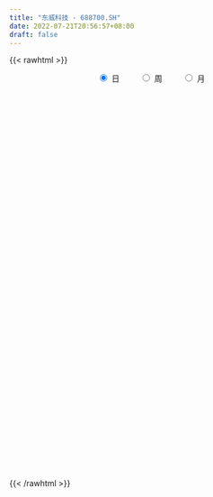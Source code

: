 ```yaml
---
title: "东威科技 - 688700.SH"
date: 2022-07-21T20:56:57+08:00
draft: false
---
```

{{< rawhtml >}}
    <div style="text-align: center">
        <label style="padding: 1rem;"><input style="margin-right: .5rem" type="radio" name="period" value="D" checked onclick="period_change(this)">日</label>
        <label style="padding: 1rem;"><input style="margin-right: .5rem" type="radio" name="period" value="W" onclick="period_change(this)">周</label>
        <label style="padding: 1rem;"><input style="margin-right: .5rem" type="radio" name="period" value="M" onclick="period_change(this)">月</label>
    </div>
    <div id="chart" style="height: 700px;"></div> 
    <script type="text/javascript">
        const D_v = [268610.83,160257.27,99303.43,88483.27,74279.41,71888.52,91870.89,70770.4,56895.53,80246.69,41676.02,64336.83,71298.96,46399.89,61705.58,50020.76,40282.58,38293.47,58577.7,38938.9,36513.43,36907.97,22358.33,19636.22,16536.88,15730.11,34946.47,79271.13,56982.92,25210.43,32213.42,18863.1,41147.16,31303.17,20409.11,21090.24,42602.82,33964.27,46473.51,55473.64,52013.91,60045.76,33347.11,25348.21,28868.0,35728.46,17256.69,25489.09,23753.98,34594.34,30485.81,18879.12,19115.54,19665.43,16656.68,22642.91,24461.87,18820.42,17530.62,14405.35,18990.38,16048.12,10879.9,19221.28,33550.3,30278.14,15885.38,24455.23,18162.45,9279.32,13037.63,7481.96,16943.21,8513.11,10387.32,10266.57,6596.97,12323.4,11322.85,10885.79,10448.13,8281.33,13250.06,7267.13,16789.32,11111.0,13662.24,12614.12,14398.72,8035.87,8547.35,14970.83,30410.44,53729.82,33206.01,45329.77,30929.94,19566.85,35252.76,25413.79,17344.05,26122.85,28451.33,24576.01,19828.17,20961.82,13300.8,25819.39,23444.89,14905.06,23678.86,18000.82,17295.01,24533.32,15050.18,12492.69,21772.59,27532.82,37971.35,13154.33,11931.47,10171.74,13563.46,11247.57,30392.28,19964.15,15398.53,20079.44,14499.27,13770.07,10313.56,22490.96,10030.16,8634.15,11712.78,13676.91,8989.1,18079.05,16857.27,11153.69,8934.28,7317.32,12117.65,11675.76,9638.73,8301.05,13499.36,25433.48,13442.83,13421.07,7758.29,13638.27,13722.82,7859.27,9777.66,10288.68,9136.54,11616.82,8947.5,11461.98,14851.29,6445.63,14902.08,5453.66,9160.3,6311.75,10685.35,15093.83,23685.75,18508.32,12248.39,13256.03,9271.81,18913.27,12674.49,11401.35,8427.53,9053.88,16231.4,17039.43,15952.7,10398.08,8920.95,27270.79,27743.27,25836.25,33869.03,25808.2,22403.45,16573.73,24445.85,11701.4,12245.98,10602.82,15165.04,13012.28,11135.89,6476.1,7512.66,8683.14,12753.63,9543.45,22690.91,15657.31,13481.16,6726.05,6594.69,8453.63,10937.81,12843.27,9799.97,18713.09,10180.87,24692.76,8353.99,6552.74,5028.27,12252.76,13729.8,7613.55,7143.83,9442.9,12790.64,5878.54,18501.63,17121.61,22129.02,24107.23,10049.01,7744.17,8552.29,18401.71,15560.97,8262.7,15030.11,27877.42,17622.33,30126.6,15785.13,10247.43,15029.29,15582.75,21057.98,29970.92,35737.41,28889.33,16493.68,13563.39,26310.51,27848.37,34668.16,27199.38,25683.38,15406.4,18072.25,19777.73,22398.18,21320.81,60813.4,29834.05,36818.16,25610.92,22041.88,24074.59,18789.0,45403.24,38881.93,22367.13,20867.67]
const D_histogram = [0.0,-0.6062678063,-0.8624802721,-0.9662127707,-0.7950642409,-0.7089506264,-0.2099737966,0.2719338388,0.5175113593,0.8127832937,1.0376322674,1.5602921292,1.8123571768,2.0970070058,2.6657294544,2.9311667168,2.783613324,2.5349492408,2.0259521315,1.5245433965,0.9862449985,0.6326758562,0.1694769923,-0.2204776015,-0.5212433464,-0.7044802275,-0.5922427701,-1.1564127786,-1.8047303202,-2.1951892585,-2.4834331296,-2.5974953811,-2.2726724529,-2.1153819018,-1.8527322727,-1.633146946,-1.4432368303,-1.111390256,-0.602697083,-0.0805667164,0.4208839842,1.2012152359,1.6347050459,1.7477700876,1.4803335285,1.5683448717,1.5391039467,1.4267383804,1.0862210038,1.2485957773,1.1136534584,0.9462275371,0.6093465229,0.2137960302,-0.0878746707,-0.6931277224,-1.0641498877,-1.2179842389,-1.4456583092,-1.4044406664,-1.2880967421,-1.2624834984,-1.3330470256,-1.0283002483,-0.5664037089,-0.3141961315,-0.1459339507,0.1220454261,0.2033505188,0.1348463902,0.2399336297,0.2103671623,-0.0027209185,-0.1824521829,-0.2963386708,-0.2697737821,-0.1782905803,-0.1385755539,-0.285598119,-0.275186429,-0.0600792683,0.0041535196,-0.1067748551,-0.1165777421,-0.2096363482,-0.396108831,-0.7025672745,-0.7730029889,-0.6581412108,-0.5982238639,-0.6638668446,-0.5001205026,0.3085854254,0.9455650045,1.4936081931,2.0437571165,2.5342864266,2.6898371517,3.2069910341,3.3841320115,3.3617928217,3.1275219226,2.7483381773,2.3078937032,2.1353367021,1.5962441555,1.3268396075,1.1973636399,0.5712516453,0.1395428801,-0.4402897672,-0.824379114,-1.0682340637,-1.3002340683,-1.2895073629,-1.4854754988,-1.7450067998,-2.2329270323,-2.7956777235,-2.8684897995,-2.7610710225,-2.5738484307,-2.4082012739,-2.1597163462,-1.7531802502,-1.2674488921,-1.2032917225,-1.1480809348,-1.1587437019,-1.0428451932,-0.8940770997,-0.9774422329,-0.9718769891,-0.8582325883,-0.8442208269,-0.5781225138,-0.4078836583,-0.4997279045,-0.7639270392,-0.7095782247,-0.7835479479,-0.7350851841,-0.7402990571,-0.5659593279,-0.562620428,-0.4643285988,-0.1772375171,0.0054978657,0.0034669149,-0.1436295557,-0.1866261278,0.0355009909,0.0310858652,0.0622521522,-0.0545341267,0.0708531851,-0.0179977341,-0.0571026584,0.0258588893,0.1553943521,0.0995693972,-0.0237876612,0.1782562414,0.2745907383,0.4093973246,0.4109842547,0.5003594716,0.6338276559,1.0060239772,1.1256931153,1.1873723759,1.1269930345,1.1764156675,1.2606699967,1.1239789057,0.9631736852,0.682445868,0.4488418796,0.3306637664,0.4504561342,0.5646785913,0.4032918848,0.1086084998,0.0723240273,0.518824557,0.8623451183,1.6797510145,2.1495292878,2.1606590691,1.8130766468,1.7174269039,1.4214899906,1.0276068372,0.7948552842,0.406729647,0.3209909883,0.2690014289,0.0845623211,-0.0872638831,-0.3294084576,-0.2045987716,-0.1143272105,-0.6513374798,-0.9921994407,-0.9347188161,-0.9500886178,-1.0489918058,-1.1754457995,-1.5364128052,-2.184040607,-2.6667276428,-2.3260591456,-1.9573257929,-1.8156139926,-1.55910945,-1.3043655704,-1.0655736589,-0.6956214773,-0.3869894198,-0.2022880335,-0.0840636352,-0.0658421297,0.0516294088,0.0635745298,0.2894043752,0.6891255218,1.2423222148,1.4106070651,1.3160271512,1.1543737346,0.9686483901,0.9023606622,0.9972298613,0.8884726979,0.9257114146,1.1391020745,1.1293923291,0.7320844535,0.3988142094,0.2517929684,0.2675709784,0.1880312195,0.0352584047,0.1399885551,0.6670652205,0.8955560467,0.983506814,0.8839820471,1.0434870596,1.2844076549,1.5939862648,1.6446626747,1.139285922,0.7470710147,0.3150917297,0.0505089759,-0.3927884438,-0.5570155592,0.1285318506,0.2893883706,0.4511586616,0.5025230532,0.6582623134,1.0120706872,1.1858205833,2.0824009079,2.3515501656,2.5404589072,2.401728898]
const D_fast = [0.0,-0.7578347578,-1.2296672917,-1.5749529829,-1.6025705133,-1.6936945555,-1.2472111748,-0.6973200797,-0.3223647193,0.1761030384,0.6603600789,1.573092973,2.2782473149,3.0871488954,4.3223037075,5.3205326491,5.8688825874,6.2539558144,6.2514467379,6.131173852,5.8394367037,5.6440365254,5.2232069096,4.7781329154,4.3470563339,3.987699396,3.9518761609,3.0986029577,1.9991028361,1.0598465831,0.1507444296,-0.6126916672,-0.8560368521,-1.2275917765,-1.4281252156,-1.6168266255,-1.7877257172,-1.7337267069,-1.3757078047,-0.8737191172,-0.2670474205,0.8135876401,1.6557537116,2.2057612752,2.3084080983,2.7885056594,3.1440407211,3.3883597498,3.3193976242,3.793921342,3.9373923877,4.0065233507,3.8219789673,3.4798774821,3.1562381135,2.3777031312,1.7406434939,1.282313083,0.6932244354,0.3833319116,0.1776516504,-0.1123559804,-0.5161812641,-0.4685095489,-0.1482139366,0.0254446078,0.157223301,0.4557140343,0.5878567567,0.5530642256,0.7181348726,0.7411601957,0.5273918853,0.3020475751,0.1140764196,0.0731978627,0.1201084194,0.1251795574,-0.0932425375,-0.1516274547,0.0484598889,0.1137310568,-0.0238910317,-0.0628383543,-0.2083060474,-0.493805738,-0.975906,-1.2395924617,-1.2892659863,-1.3789046054,-1.6105142973,-1.5717980809,-0.6859457966,0.1874250336,1.1088702705,2.169958473,3.2940593898,4.1220694028,5.4409710437,6.464145024,7.2822540396,7.8298636212,8.1377644202,8.2742933719,8.6355705463,8.4955390386,8.5578443925,8.7277093348,8.2444102516,7.8475872063,7.1576821172,6.567497992,6.0565845264,5.4995260046,5.1878758693,4.6205388588,3.9247558578,2.8786038673,1.6169337451,0.8269992193,0.2441502407,-0.2120892752,-0.6484924369,-0.9399365957,-0.9716955623,-0.8028264272,-1.0394921882,-1.2713016342,-1.5716503268,-1.7164631164,-1.7912142979,-2.1189399893,-2.3563439927,-2.4572577391,-2.6543011843,-2.5327334997,-2.4644655588,-2.6812417811,-3.1364226757,-3.2594684173,-3.5293251275,-3.6646336596,-3.854922297,-3.8220723998,-3.9593886068,-3.9771789273,-3.7343972249,-3.5502873757,-3.5514515978,-3.7344554573,-3.8241085614,-3.593106195,-3.5897498544,-3.5430205294,-3.6734403399,-3.5303397318,-3.6236900846,-3.6770706734,-3.5876444034,-3.4192603525,-3.4501929582,-3.5794969318,-3.3328889689,-3.1679067875,-2.93075087,-2.8264178763,-2.6119527914,-2.3200276932,-1.6963253775,-1.2952329606,-0.936710606,-0.7153416888,-0.3718151389,0.0276066895,0.1719103249,0.2518985257,0.1417821755,0.020388657,-0.0151235146,0.2172828868,0.4726749917,0.4121112564,0.1445799964,0.1263765306,0.7025831996,1.2616900405,2.4990336903,3.5061942856,4.0574888342,4.1631755736,4.4968825566,4.5563181409,4.4193366969,4.3852989649,4.0988557395,4.0933648279,4.1086256256,3.9453270982,3.7516849232,3.4271882342,3.5008482274,3.5625379858,2.8626933466,2.2737815255,2.0975824461,1.8446904899,1.4835393505,1.0632239069,0.3181536999,-0.8754842537,-2.0248532002,-2.2656994893,-2.3862975849,-2.6984892828,-2.8317621027,-2.9031096156,-2.9307111188,-2.7346643065,-2.522779604,-2.3886502261,-2.2914417367,-2.2896807636,-2.1593018728,-2.1314631194,-1.8332821802,-1.2612796531,-0.3975024065,0.1234342102,0.3578610841,0.4848011011,0.5412378541,0.7005402918,1.0447169562,1.1580779673,1.4267445376,1.9249107162,2.1975490531,1.9832622908,1.749695599,1.6656226001,1.7482933548,1.7157614007,1.5718031871,1.7115304764,2.4053734468,2.8577532846,3.1915807555,3.3130515004,3.7334282778,4.2954507868,5.0035259629,5.4653680415,5.2448127693,5.0393656156,4.6861592631,4.4342037532,3.8927092226,3.5892282174,4.3069085898,4.5401122025,4.8146721589,4.9916673137,5.3119721523,5.9187981979,6.3890032399,7.8061837914,8.6632205906,9.487244059,9.9489462743]
const D_slow = [0.0,-0.1515669516,-0.3671870196,-0.6087402123,-0.8075062725,-0.9847439291,-1.0372373782,-0.9692539185,-0.8398760787,-0.6366802553,-0.3772721884,0.0128008439,0.4658901381,0.9901418895,1.6565742531,2.3893659323,3.0852692633,3.7190065735,4.2254946064,4.6066304555,4.8531917052,5.0113606692,5.0537299173,4.9986105169,4.8682996803,4.6921796234,4.5441189309,4.2550157363,3.8038331562,3.2550358416,2.6341775592,1.9848037139,1.4166356007,0.8877901253,0.4246070571,0.0163203206,-0.344488887,-0.622336451,-0.7730107217,-0.7931524008,-0.6879314047,-0.3876275958,0.0210486657,0.4579911876,0.8280745697,1.2201607877,1.6049367743,1.9616213694,2.2331766204,2.5453255647,2.8237389293,3.0602958136,3.2126324443,3.2660814519,3.2441127842,3.0708308536,2.8047933817,2.5002973219,2.1388827446,1.787772578,1.4657483925,1.1501275179,0.8168657615,0.5597906994,0.4181897722,0.3396407393,0.3031572517,0.3336686082,0.3845062379,0.4182178354,0.4782012429,0.5307930334,0.5301128038,0.4844997581,0.4104150904,0.3429716448,0.2983989998,0.2637551113,0.1923555815,0.1235589743,0.1085391572,0.1095775371,0.0828838233,0.0537393878,0.0013303008,-0.097696907,-0.2733387256,-0.4665894728,-0.6311247755,-0.7806807415,-0.9466474526,-1.0716775783,-0.994531222,-0.7581399708,-0.3847379226,0.1262013566,0.7597729632,1.4322322511,2.2339800096,3.0800130125,3.9204612179,4.7023416986,5.3894262429,5.9663996687,6.5002338442,6.8992948831,7.231004785,7.5303456949,7.6731586063,7.7080443263,7.5979718845,7.391877106,7.1248185901,6.799760073,6.4773832322,6.1060143575,5.6697626576,5.1115308995,4.4126114686,3.6954890188,3.0052212632,2.3617591555,1.759708837,1.2197797505,0.7814846879,0.4646224649,0.1637995343,-0.1232206994,-0.4129066249,-0.6736179232,-0.8971371981,-1.1414977564,-1.3844670037,-1.5990251507,-1.8100803575,-1.9546109859,-2.0565819005,-2.1815138766,-2.3724956364,-2.5498901926,-2.7457771796,-2.9295484756,-3.1146232399,-3.2561130718,-3.3967681788,-3.5128503285,-3.5571597078,-3.5557852414,-3.5549185127,-3.5908259016,-3.6374824336,-3.6286071858,-3.6208357195,-3.6052726815,-3.6189062132,-3.6011929169,-3.6056923504,-3.619968015,-3.6135032927,-3.5746547047,-3.5497623554,-3.5557092707,-3.5111452103,-3.4424975257,-3.3401481946,-3.2374021309,-3.112312263,-2.9538553491,-2.7023493547,-2.4209260759,-2.1240829819,-1.8423347233,-1.5482308064,-1.2330633072,-0.9520685808,-0.7112751595,-0.5406636925,-0.4284532226,-0.345787281,-0.2331732474,-0.0920035996,0.0088193716,0.0359714965,0.0540525034,0.1837586426,0.3993449222,0.8192826758,1.3566649978,1.896829765,2.3500989268,2.7794556527,3.1348281504,3.3917298597,3.5904436807,3.6921260925,3.7723738395,3.8396241968,3.860764777,3.8389488063,3.7565966919,3.705446999,3.6768651963,3.5140308264,3.2659809662,3.0323012622,2.7947791077,2.5325311563,2.2386697064,1.8545665051,1.3085563533,0.6418744426,0.0603596563,-0.428971792,-0.8828752901,-1.2726526526,-1.5987440452,-1.86513746,-2.0390428293,-2.1357901842,-2.1863621926,-2.2073781014,-2.2238386338,-2.2109312816,-2.1950376492,-2.1226865554,-1.9504051749,-1.6398246212,-1.2871728549,-0.9581660671,-0.6695726335,-0.427410536,-0.2018203704,0.0474870949,0.2696052694,0.501033123,0.7858086417,1.0681567239,1.2511778373,1.3508813897,1.4138296318,1.4807223764,1.5277301812,1.5365447824,1.5715419212,1.7383082263,1.962197238,2.2080739415,2.4290694533,2.6899412182,3.0110431319,3.4095396981,3.8207053668,4.1055268473,4.2922946009,4.3710675334,4.3836947773,4.2854976664,4.1462437766,4.1783767393,4.2507238319,4.3635134973,4.4891442606,4.6537098389,4.9067275107,5.2031826565,5.7237828835,6.3116704249,6.9467851517,7.5472173762]
const D_data = [['2021-06-15', 32.1, 41.33, 29.02, 41.41],['2021-06-16', 35.8, 31.83, 31.8, 37.37],['2021-06-17', 32.01, 33.25, 31.83, 34.3],['2021-06-18', 32.0, 33.38, 30.0, 33.66],['2021-06-21', 34.5, 36.2, 34.25, 38.0],['2021-06-22', 37.02, 35.1, 33.82, 37.6],['2021-06-23', 34.68, 41.35, 34.45, 41.35],['2021-06-24', 41.0, 43.68, 39.05, 44.7],['2021-06-25', 42.55, 42.88, 41.52, 45.36],['2021-06-28', 45.6, 45.4, 44.17, 49.88],['2021-06-29', 46.39, 46.6, 44.03, 48.39],['2021-06-30', 47.8, 53.38, 47.03, 54.5],['2021-07-01', 54.71, 53.48, 51.08, 58.99],['2021-07-02', 52.5, 57.02, 51.5, 57.45],['2021-07-05', 58.58, 65.0, 58.58, 68.0],['2021-07-06', 65.0, 66.0, 62.0, 69.3],['2021-07-07', 64.14, 63.83, 59.6, 64.98],['2021-07-08', 63.09, 64.11, 61.31, 66.66],['2021-07-09', 62.1, 61.19, 57.96, 63.84],['2021-07-12', 61.0, 60.6, 58.88, 62.47],['2021-07-13', 60.11, 59.0, 57.4, 61.88],['2021-07-14', 58.78, 60.25, 56.66, 62.96],['2021-07-15', 59.58, 57.7, 57.11, 60.86],['2021-07-16', 57.44, 57.0, 56.35, 59.0],['2021-07-19', 56.89, 56.65, 55.11, 58.48],['2021-07-20', 56.22, 57.0, 55.55, 59.15],['2021-07-21', 56.88, 60.65, 56.34, 61.9],['2021-07-22', 61.5, 50.87, 50.5, 61.5],['2021-07-23', 50.87, 45.91, 45.66, 50.87],['2021-07-26', 45.88, 45.22, 43.84, 46.68],['2021-07-27', 46.17, 43.2, 42.89, 47.66],['2021-07-28', 42.5, 42.58, 41.3, 44.21],['2021-07-29', 42.99, 46.94, 42.7, 48.05],['2021-07-30', 45.69, 44.55, 43.68, 47.44],['2021-08-02', 44.55, 45.51, 44.55, 46.43],['2021-08-03', 45.52, 44.91, 44.2, 47.35],['2021-08-04', 44.44, 44.39, 42.95, 45.7],['2021-08-05', 44.27, 46.49, 44.01, 47.18],['2021-08-06', 46.01, 50.2, 46.01, 51.88],['2021-08-09', 50.3, 52.78, 50.2, 54.9],['2021-08-10', 52.53, 55.33, 50.55, 56.36],['2021-08-11', 54.18, 62.88, 54.18, 63.65],['2021-08-12', 62.0, 62.94, 61.01, 64.7],['2021-08-13', 62.6, 61.8, 60.68, 64.25],['2021-08-16', 61.88, 58.0, 57.23, 63.17],['2021-08-17', 58.8, 63.34, 58.8, 66.0],['2021-08-18', 63.38, 63.48, 61.71, 65.0],['2021-08-19', 62.58, 63.5, 61.35, 67.17],['2021-08-20', 62.76, 60.72, 58.89, 63.97],['2021-08-23', 59.62, 67.82, 59.1, 68.83],['2021-08-24', 67.38, 65.5, 62.0, 67.5],['2021-08-25', 64.77, 65.52, 64.11, 67.18],['2021-08-26', 66.05, 63.1, 61.99, 66.88],['2021-08-27', 63.12, 61.17, 59.0, 63.87],['2021-08-30', 61.0, 60.97, 59.25, 63.05],['2021-08-31', 61.04, 54.84, 54.8, 61.64],['2021-09-01', 55.56, 54.84, 53.88, 57.99],['2021-09-02', 53.85, 55.6, 52.53, 56.67],['2021-09-03', 54.76, 52.9, 52.02, 55.52],['2021-09-06', 52.6, 54.9, 51.31, 54.98],['2021-09-07', 54.5, 55.42, 53.52, 57.8],['2021-09-08', 55.83, 53.83, 53.71, 57.33],['2021-09-09', 53.4, 51.6, 51.51, 54.13],['2021-09-10', 51.28, 56.09, 51.2, 56.56],['2021-09-13', 58.81, 59.57, 55.13, 61.67],['2021-09-14', 60.77, 58.58, 57.6, 63.15],['2021-09-15', 58.58, 58.53, 56.07, 59.48],['2021-09-16', 58.53, 61.0, 58.48, 62.5],['2021-09-17', 60.69, 59.79, 56.02, 60.7],['2021-09-22', 59.4, 58.14, 57.15, 60.2],['2021-09-23', 58.18, 60.63, 58.18, 61.92],['2021-09-24', 60.64, 59.4, 58.64, 60.98],['2021-09-27', 59.25, 56.6, 53.0, 60.0],['2021-09-28', 56.66, 55.95, 54.0, 57.5],['2021-09-29', 56.78, 55.85, 53.37, 56.78],['2021-09-30', 54.01, 57.2, 54.01, 57.87],['2021-10-08', 57.5, 58.2, 55.67, 58.35],['2021-10-11', 58.21, 57.82, 57.02, 61.5],['2021-10-12', 57.0, 55.05, 53.92, 58.31],['2021-10-13', 56.17, 56.45, 53.03, 58.23],['2021-10-14', 56.62, 59.51, 56.1, 60.68],['2021-10-15', 60.0, 58.37, 57.34, 60.5],['2021-10-18', 58.37, 56.02, 55.0, 60.38],['2021-10-19', 55.66, 56.88, 55.2, 57.37],['2021-10-20', 56.97, 55.43, 54.0, 56.97],['2021-10-21', 55.35, 53.25, 53.0, 55.9],['2021-10-22', 54.24, 49.94, 49.6, 54.24],['2021-10-25', 49.5, 51.23, 48.84, 51.25],['2021-10-26', 52.18, 53.02, 51.01, 54.47],['2021-10-27', 52.85, 52.2, 51.0, 53.8],['2021-10-28', 53.0, 49.98, 49.98, 53.0],['2021-10-29', 49.98, 52.51, 48.9, 53.2],['2021-11-01', 53.0, 63.01, 52.67, 63.01],['2021-11-02', 66.6, 65.16, 62.31, 70.58],['2021-11-03', 65.01, 68.16, 65.01, 70.48],['2021-11-04', 71.06, 72.57, 68.01, 74.98],['2021-11-05', 70.97, 76.55, 70.0, 79.8],['2021-11-08', 76.1, 76.36, 73.55, 77.89],['2021-11-09', 76.97, 85.35, 75.82, 87.33],['2021-11-10', 87.27, 86.0, 83.11, 89.0],['2021-11-11', 86.29, 87.13, 83.05, 88.0],['2021-11-12', 87.0, 87.0, 85.68, 92.92],['2021-11-15', 87.2, 86.6, 85.29, 91.58],['2021-11-16', 85.51, 86.45, 84.5, 92.33],['2021-11-17', 89.33, 90.82, 86.52, 91.96],['2021-11-18', 91.32, 86.75, 85.2, 91.44],['2021-11-19', 86.55, 90.12, 85.89, 90.99],['2021-11-22', 89.84, 92.86, 87.6, 94.5],['2021-11-23', 92.35, 86.38, 85.36, 93.9],['2021-11-24', 87.4, 87.33, 86.01, 90.69],['2021-11-25', 86.82, 83.7, 82.69, 90.45],['2021-11-26', 85.39, 84.1, 83.16, 86.8],['2021-11-29', 83.19, 84.43, 83.19, 85.96],['2021-11-30', 86.68, 83.33, 82.15, 89.46],['2021-12-01', 82.88, 85.68, 82.44, 87.27],['2021-12-02', 84.88, 82.37, 81.6, 86.83],['2021-12-03', 82.16, 79.88, 78.8, 83.49],['2021-12-06', 80.41, 74.16, 73.63, 80.78],['2021-12-07', 74.27, 69.03, 67.77, 74.72],['2021-12-08', 69.76, 71.75, 69.39, 72.2],['2021-12-09', 70.83, 72.32, 70.75, 73.3],['2021-12-10', 72.49, 72.36, 70.12, 73.16],['2021-12-13', 72.78, 71.34, 70.25, 74.99],['2021-12-14', 72.22, 71.88, 69.8, 72.38],['2021-12-15', 72.06, 74.21, 71.88, 77.57],['2021-12-16', 74.38, 76.5, 73.93, 77.51],['2021-12-17', 76.4, 71.76, 71.35, 76.89],['2021-12-20', 71.13, 71.03, 68.42, 72.76],['2021-12-21', 72.0, 69.36, 67.9, 72.0],['2021-12-22', 70.0, 70.27, 67.02, 71.26],['2021-12-23', 70.58, 70.51, 68.37, 71.2],['2021-12-24', 69.5, 66.88, 66.21, 72.24],['2021-12-27', 66.88, 66.82, 66.2, 68.12],['2021-12-28', 68.12, 67.55, 66.09, 69.29],['2021-12-29', 68.49, 65.72, 65.02, 68.49],['2021-12-30', 65.32, 68.8, 65.32, 69.51],['2021-12-31', 70.0, 68.1, 67.58, 70.0],['2022-01-04', 67.0, 64.36, 63.82, 68.74],['2022-01-05', 62.75, 60.4, 60.25, 65.39],['2022-01-06', 60.26, 62.88, 59.57, 63.28],['2022-01-07', 62.25, 60.24, 59.5, 63.76],['2022-01-10', 60.24, 60.69, 59.2, 61.5],['2022-01-11', 60.81, 59.11, 58.9, 63.36],['2022-01-12', 59.59, 60.84, 58.69, 61.08],['2022-01-13', 60.99, 58.25, 57.65, 61.85],['2022-01-14', 58.0, 58.81, 57.63, 59.28],['2022-01-17', 57.21, 61.46, 57.21, 62.47],['2022-01-18', 60.59, 60.85, 60.01, 65.15],['2022-01-19', 60.8, 58.52, 58.0, 61.18],['2022-01-20', 58.85, 55.73, 55.18, 58.97],['2022-01-21', 54.81, 55.87, 53.2, 56.67],['2022-01-24', 56.65, 59.1, 55.16, 60.84],['2022-01-25', 59.09, 56.36, 56.29, 60.88],['2022-01-26', 56.36, 56.4, 55.24, 57.3],['2022-01-27', 58.0, 53.8, 53.2, 58.0],['2022-01-28', 53.8, 56.35, 52.52, 56.47],['2022-02-07', 56.51, 53.27, 53.11, 57.0],['2022-02-08', 53.56, 53.0, 51.73, 53.98],['2022-02-09', 53.0, 54.12, 51.55, 54.5],['2022-02-10', 53.97, 54.84, 52.62, 55.52],['2022-02-11', 54.38, 52.31, 50.03, 54.8],['2022-02-14', 51.0, 50.5, 50.06, 51.78],['2022-02-15', 50.6, 54.35, 50.54, 54.76],['2022-02-16', 53.9, 53.52, 53.09, 54.86],['2022-02-17', 53.63, 54.42, 53.63, 56.32],['2022-02-18', 54.08, 52.98, 52.71, 54.54],['2022-02-21', 53.59, 54.24, 52.4, 55.87],['2022-02-22', 54.22, 55.42, 53.04, 56.19],['2022-02-23', 56.42, 60.04, 55.36, 60.5],['2022-02-24', 60.49, 58.7, 57.35, 62.06],['2022-02-25', 59.82, 59.07, 58.0, 60.19],['2022-02-28', 59.07, 58.19, 57.59, 60.3],['2022-03-01', 58.2, 60.22, 58.0, 60.87],['2022-03-02', 61.0, 61.8, 60.2, 62.86],['2022-03-03', 62.82, 59.69, 59.39, 62.97],['2022-03-04', 58.71, 59.3, 58.1, 61.6],['2022-03-07', 57.8, 57.17, 56.59, 59.04],['2022-03-08', 56.86, 56.75, 56.18, 58.39],['2022-03-09', 57.7, 57.5, 55.15, 58.0],['2022-03-10', 58.56, 60.76, 58.56, 61.4],['2022-03-11', 60.73, 61.71, 59.51, 62.3],['2022-03-14', 61.6, 58.51, 58.48, 62.0],['2022-03-15', 59.0, 55.81, 55.71, 59.0],['2022-03-16', 57.64, 58.23, 50.81, 59.78],['2022-03-17', 59.39, 65.65, 59.39, 66.0],['2022-03-18', 64.7, 67.1, 62.65, 68.6],['2022-03-21', 67.5, 77.3, 66.66, 77.41],['2022-03-22', 77.9, 78.13, 74.5, 78.88],['2022-03-23', 77.73, 75.65, 74.01, 78.99],['2022-03-24', 75.3, 72.14, 71.77, 75.87],['2022-03-25', 72.97, 75.88, 69.91, 77.77],['2022-03-28', 75.36, 73.99, 73.99, 77.13],['2022-03-29', 73.02, 72.34, 71.19, 75.7],['2022-03-30', 72.57, 73.89, 71.88, 74.49],['2022-03-31', 70.92, 71.26, 69.9, 73.4],['2022-04-01', 70.54, 74.59, 69.13, 74.99],['2022-04-06', 74.95, 75.42, 72.34, 77.95],['2022-04-07', 74.77, 73.81, 73.52, 77.0],['2022-04-08', 73.73, 73.55, 71.04, 74.74],['2022-04-11', 73.02, 71.92, 68.0, 73.72],['2022-04-12', 73.38, 76.52, 70.25, 77.58],['2022-04-13', 75.9, 77.07, 74.8, 78.31],['2022-04-14', 77.25, 68.2, 67.71, 77.43],['2022-04-15', 67.99, 68.1, 61.5, 71.85],['2022-04-18', 67.16, 72.0, 67.16, 73.21],['2022-04-19', 72.0, 70.86, 70.11, 73.58],['2022-04-20', 70.87, 69.08, 69.03, 71.88],['2022-04-21', 68.54, 67.57, 66.0, 71.4],['2022-04-22', 66.06, 62.51, 62.51, 66.84],['2022-04-25', 58.7, 54.91, 54.6, 60.61],['2022-04-26', 54.99, 52.1, 52.0, 55.87],['2022-04-27', 52.63, 60.08, 52.01, 62.13],['2022-04-28', 60.3, 60.61, 58.0, 61.45],['2022-04-29', 60.6, 57.54, 55.23, 60.6],['2022-05-05', 57.59, 58.55, 57.1, 60.87],['2022-05-06', 57.0, 58.56, 56.51, 59.57],['2022-05-09', 57.02, 58.5, 57.02, 59.5],['2022-05-10', 58.0, 60.81, 56.51, 64.03],['2022-05-11', 61.12, 61.15, 59.68, 64.39],['2022-05-12', 61.0, 60.39, 58.99, 62.48],['2022-05-13', 61.24, 59.95, 59.12, 62.16],['2022-05-16', 59.95, 58.69, 58.6, 62.24],['2022-05-17', 58.71, 59.98, 58.02, 61.08],['2022-05-18', 59.98, 58.74, 58.51, 61.23],['2022-05-19', 57.75, 61.9, 57.22, 64.23],['2022-05-20', 61.91, 65.88, 61.9, 67.89],['2022-05-23', 65.18, 70.91, 65.18, 72.0],['2022-05-24', 70.8, 68.9, 68.15, 73.88],['2022-05-25', 68.35, 66.74, 66.2, 68.9],['2022-05-26', 67.06, 66.08, 64.99, 67.9],['2022-05-27', 66.46, 65.61, 64.12, 66.82],['2022-05-30', 65.07, 67.13, 64.41, 68.61],['2022-05-31', 66.51, 69.98, 66.2, 70.7],['2022-06-01', 69.2, 68.17, 68.06, 71.08],['2022-06-02', 67.1, 70.59, 67.01, 70.7],['2022-06-06', 70.51, 74.4, 70.51, 76.48],['2022-06-07', 74.4, 73.2, 72.24, 76.35],['2022-06-08', 74.0, 68.15, 67.0, 74.0],['2022-06-09', 69.0, 67.61, 66.55, 69.2],['2022-06-10', 67.0, 69.1, 67.0, 69.9],['2022-06-13', 67.98, 71.2, 67.5, 72.8],['2022-06-14', 70.65, 70.23, 69.0, 72.84],['2022-06-15', 70.5, 68.99, 68.19, 73.5],['2022-06-16', 69.0, 72.38, 69.0, 74.38],['2022-06-17', 72.0, 79.95, 71.6, 81.58],['2022-06-20', 79.7, 79.15, 77.02, 82.48],['2022-06-21', 78.64, 79.3, 78.0, 80.55],['2022-06-22', 79.9, 78.0, 77.12, 79.99],['2022-06-23', 78.8, 82.55, 77.0, 83.74],['2022-06-24', 83.45, 86.0, 83.45, 87.4],['2022-06-27', 86.0, 89.97, 86.0, 93.6],['2022-06-28', 90.98, 89.52, 85.17, 94.43],['2022-06-29', 87.1, 83.0, 83.0, 88.0],['2022-06-30', 83.94, 83.34, 81.28, 85.07],['2022-07-01', 83.0, 81.65, 79.61, 84.42],['2022-07-04', 81.65, 82.63, 78.54, 83.64],['2022-07-05', 83.99, 78.95, 77.15, 83.99],['2022-07-06', 78.9, 81.02, 77.73, 82.35],['2022-07-07', 92.0, 93.51, 91.5, 97.22],['2022-07-08', 96.85, 90.0, 89.73, 97.37],['2022-07-11', 91.2, 91.8, 87.31, 94.75],['2022-07-12', 92.2, 92.01, 90.89, 96.36],['2022-07-13', 92.0, 95.0, 89.85, 96.97],['2022-07-14', 92.88, 100.22, 92.88, 102.0],['2022-07-15', 100.0, 101.0, 96.99, 103.22],['2022-07-18', 100.0, 115.06, 98.59, 119.98],['2022-07-19', 115.13, 113.0, 111.02, 120.97],['2022-07-20', 112.93, 116.15, 110.0, 117.99],['2022-07-21', 115.5, 115.2, 112.7, 118.7]]
const W_v = [616654.8,365704.75,303958.39,248880.09,154354.85,203467.51,148737.28,164539.95,226228.63,131096.22,122740.24,100112.5,79545.03,122331.5,29798.91,46110.21,6596.97,53261.5,62079.75,58566.89,193605.98,123700.3,107118.13,105849.02,91143.79,100761.71,90565.99,81153.3,53043.1,55024.29,49050.51,73555.03,55286.7,56014.13,42273.42,80221.64,65516.95,66704.94,100169.34,123100.26,62727.52,25124.65,69328.44,46193.34,76229.96,14906.73,45768.21,63735.32,72581.72,57255.49,101658.91,117378.35,113105.28,121029.57,154144.17,127334.55,127519.97]
const W_histogram = [0.0,0.6062678063,1.8554831211,2.8017084176,2.9685214173,2.1909615348,1.4782002236,1.2874102333,1.8105641126,1.9404449681,1.9102397012,1.2204351131,0.8819359541,0.8119098156,0.6509634994,0.3244735999,0.114816313,-0.0638523251,-0.7624181496,-1.0464934764,0.3166679212,1.7728224109,2.7391050479,2.7581549438,2.2910844833,1.3279876709,0.5430697582,-0.363399745,-0.9084207903,-1.7757159535,-2.3851464506,-2.891933458,-3.0829711907,-3.347518007,-3.3360600442,-2.7987129848,-2.3275101256,-1.7780390286,-1.0140859505,0.0629057827,0.6368591444,0.8799331019,0.6194344775,0.0466157935,-0.6524702464,-1.0102960556,-1.1095535385,-0.7492810718,-0.5138319659,-0.0327484935,0.1642490061,0.9599956019,1.7807993697,1.9065180918,2.3961195803,3.2517855861,4.4888433606]
const W_fast = [0.0,0.7578347578,2.4709208529,4.1175732539,5.0265166079,4.796697109,4.4534858537,4.5845484217,5.5603433292,6.1753354267,6.6226900852,6.2379942753,6.1199791049,6.2529304203,6.2547249789,6.0093534795,5.8284002707,5.6337685514,4.7445981895,4.1988994936,5.6412278715,7.5405879639,9.1916468629,9.9002354947,10.0059361551,9.3748362604,8.7256857873,7.7283663478,6.9562401049,5.6450159533,4.4392988436,3.2095284717,2.2477479413,1.1463216233,0.323764575,0.1614333882,0.050758716,0.1557200559,0.6661516463,1.7588698252,2.492037973,2.9550952059,2.8494552009,2.2882904653,1.4260868638,0.8156870407,0.4390411732,0.6119933719,0.7189844863,1.1918808354,1.4299405865,2.4656860828,3.731689693,4.334037938,5.4226693216,7.0912817239,9.4505503385]
const W_slow = [0.0,0.1515669516,0.6154377318,1.3158648362,2.0579951906,2.6057355743,2.9752856302,3.2971381885,3.7497792166,4.2348904586,4.712450384,5.0175591622,5.2380431508,5.4410206047,5.6037614795,5.6848798795,5.7135839577,5.6976208765,5.5070163391,5.24539297,5.3245599503,5.767765553,6.452541815,7.1420805509,7.7148516718,8.0468485895,8.182616029,8.0917660928,7.8646608952,7.4207319068,6.8244452942,6.1014619297,5.330719132,4.4938396303,3.6598246192,2.960146373,2.3782688416,1.9337590845,1.6802375968,1.6959640425,1.8551788286,2.0751621041,2.2300207234,2.2416746718,2.0785571102,1.8259830963,1.5485947117,1.3612744437,1.2328164523,1.2246293289,1.2656915804,1.5056904809,1.9508903233,2.4275198463,3.0265497413,3.8394961378,4.961706978]
const W_data = [['2021-06-18', 32.1, 33.38, 29.02, 41.41],['2021-06-25', 34.5, 42.88, 33.82, 45.36],['2021-07-02', 45.6, 57.02, 44.03, 58.99],['2021-07-09', 58.58, 61.19, 57.96, 69.3],['2021-07-16', 61.0, 57.0, 56.35, 62.96],['2021-07-23', 56.89, 45.91, 45.66, 61.9],['2021-07-30', 45.88, 44.55, 41.3, 48.05],['2021-08-06', 44.55, 50.2, 42.95, 51.88],['2021-08-13', 50.3, 61.8, 50.2, 64.7],['2021-08-20', 61.88, 60.72, 57.23, 67.17],['2021-08-27', 59.62, 61.17, 59.0, 68.83],['2021-09-03', 61.0, 52.9, 52.02, 63.05],['2021-09-10', 52.6, 56.09, 51.2, 57.8],['2021-09-17', 58.81, 59.79, 55.13, 63.15],['2021-09-24', 59.4, 59.4, 57.15, 61.92],['2021-09-30', 59.25, 57.2, 53.0, 60.0],['2021-10-08', 57.5, 58.2, 55.67, 58.35],['2021-10-15', 58.21, 58.37, 53.03, 61.5],['2021-10-22', 58.37, 49.94, 49.6, 60.38],['2021-10-29', 49.5, 52.51, 48.84, 54.47],['2021-11-05', 53.0, 76.55, 52.67, 79.8],['2021-11-12', 76.1, 87.0, 73.55, 92.92],['2021-11-19', 87.2, 90.12, 84.5, 92.33],['2021-11-26', 89.84, 84.1, 82.69, 94.5],['2021-12-03', 83.19, 79.88, 78.8, 89.46],['2021-12-10', 80.41, 72.36, 67.77, 80.78],['2021-12-17', 72.78, 71.76, 69.8, 77.57],['2021-12-24', 71.13, 66.88, 66.21, 72.76],['2021-12-31', 66.88, 68.1, 65.02, 70.0],['2022-01-07', 67.0, 60.24, 59.5, 68.74],['2022-01-14', 60.24, 58.81, 57.63, 63.36],['2022-01-21', 57.21, 55.87, 53.2, 65.15],['2022-01-28', 56.65, 56.35, 52.52, 60.88],['2022-02-11', 56.51, 52.31, 50.03, 57.0],['2022-02-18', 51.0, 52.98, 50.06, 56.32],['2022-02-25', 53.59, 59.07, 52.4, 62.06],['2022-03-04', 59.07, 59.3, 57.59, 62.97],['2022-03-11', 57.8, 61.71, 55.15, 62.3],['2022-03-18', 61.6, 67.1, 50.81, 68.6],['2022-03-25', 67.5, 75.88, 66.66, 78.99],['2022-04-01', 75.36, 74.59, 69.13, 77.13],['2022-04-08', 74.95, 73.55, 71.04, 77.95],['2022-04-15', 73.02, 68.1, 61.5, 78.31],['2022-04-22', 67.16, 62.51, 62.51, 73.58],['2022-04-29', 58.7, 57.54, 52.0, 62.13],['2022-05-06', 57.59, 58.56, 56.51, 60.87],['2022-05-13', 57.02, 59.95, 56.51, 64.39],['2022-05-20', 59.95, 65.88, 57.22, 67.89],['2022-05-27', 65.18, 65.61, 64.12, 73.88],['2022-06-02', 65.07, 70.59, 64.41, 71.08],['2022-06-10', 70.51, 69.1, 66.55, 76.48],['2022-06-17', 67.98, 79.95, 67.5, 81.58],['2022-06-24', 79.7, 86.0, 77.0, 87.4],['2022-07-01', 86.0, 81.65, 79.61, 94.43],['2022-07-08', 81.65, 90.0, 77.15, 97.37],['2022-07-15', 91.2, 101.0, 87.31, 103.22],['2022-07-22', 100.0, 115.2, 98.59, 120.97]]
const M_v = [1168619.0900000003,873138.5800000002,683904.6300000002,338598.5600000001,180505.11,572101.7599999999,374839.56,232916.53,191765.22,391950.7,229888.67,230954.66,458392.67,427070.94]
const M_histogram = [0.0,-0.5635099715,-0.2291988669,0.1447722705,0.073752868,1.9935421148,2.1171460255,1.3257163102,0.8665097744,1.3543040703,0.6973272114,1.0251505188,2.0094181775,4.5295824113]
const M_fast = [0.0,-0.7043874644,-0.4273760765,-0.0172118714,-0.069793057,2.3483817186,3.0012721356,2.5412714979,2.2986924057,3.1250627191,2.642417663,3.2265286001,4.7131508033,8.3657106399]
const M_slow = [0.0,-0.1408774929,-0.1981772096,-0.161984142,-0.143545925,0.3548396037,0.8841261101,1.2155551877,1.4321826313,1.7707586488,1.9450904517,2.2013780814,2.7037326258,3.8361282286]
const M_data = [['2021-06-30', 32.1, 53.38, 29.02, 54.5],['2021-07-30', 54.71, 44.55, 41.3, 69.3],['2021-08-31', 44.55, 54.84, 42.95, 68.83],['2021-09-30', 55.56, 57.2, 51.2, 63.15],['2021-10-29', 57.5, 52.51, 48.84, 61.5],['2021-11-30', 53.0, 83.33, 52.67, 94.5],['2021-12-31', 82.88, 68.1, 65.02, 87.27],['2022-01-28', 67.0, 56.35, 52.52, 68.74],['2022-02-28', 56.51, 58.19, 50.03, 62.06],['2022-03-31', 58.2, 71.26, 50.81, 78.99],['2022-04-29', 70.54, 57.54, 52.0, 78.31],['2022-05-31', 57.59, 69.98, 56.51, 73.88],['2022-06-30', 69.2, 83.34, 66.55, 94.43],['2022-07-29', 83.0, 115.2, 77.15, 120.97]]
        const D_a = [null,null,null,30.0,null,null,null,null,null,null,null,null,null,null,null,69.3,null,null,null,null,null,null,null,null,null,null,null,null,null,null,null,41.3,null,null,null,null,null,null,null,null,null,null,null,null,null,null,null,null,null,68.83,null,null,null,null,null,null,null,null,null,null,null,null,null,51.2,null,null,null,62.5,null,null,null,null,53.0,null,null,null,null,null,null,null,60.68,null,null,null,null,null,null,48.84,null,null,null,null,null,null,null,null,null,null,null,null,null,92.92,null,null,null,null,null,null,null,null,null,null,null,null,null,null,null,null,67.77,null,null,null,null,null,77.57,null,null,null,null,null,null,null,null,null,null,null,null,null,null,null,null,null,null,null,null,null,null,null,null,null,null,null,null,null,null,null,null,null,null,null,50.03,null,null,null,null,null,null,null,null,null,null,null,null,null,62.97,null,null,null,null,null,null,null,null,50.81,null,null,null,null,78.99,null,null,null,null,null,null,null,null,null,null,null,null,null,null,null,null,null,null,null,null,null,52.0,null,null,null,null,null,null,null,64.39,null,null,null,58.02,null,null,null,null,73.88,null,null,null,null,null,null,null,null,null,null,66.55,null,null,null,null,null,null,null,null,null,null,null,null,94.43,null,null,null,null,77.15,null,null,null,null,null,null,null,null,null,120.97,null,null]
const W_a = [null,null,null,69.3,null,null,null,null,null,null,null,null,51.2,null,null,null,null,null,null,null,null,null,null,94.5,null,null,null,null,null,null,null,null,null,50.03,null,null,null,null,null,78.99,null,null,null,null,null,null,null,null,null,null,null,null,null,null,null,null,null]
const M_a = [null,null,null,null,null,94.5,null,null,null,null,null,null,null,null]
        const D_b = [[{ coord: ['2021-06-18', 68.83] }, { coord: ['2022-06-09', 41.3] }]]
const W_b = [[{ coord: ['2021-07-09', 69.3] }, { coord: ['2022-02-11', 51.2] }]]
const M_b = []
    </script>
{{< /rawhtml >}}